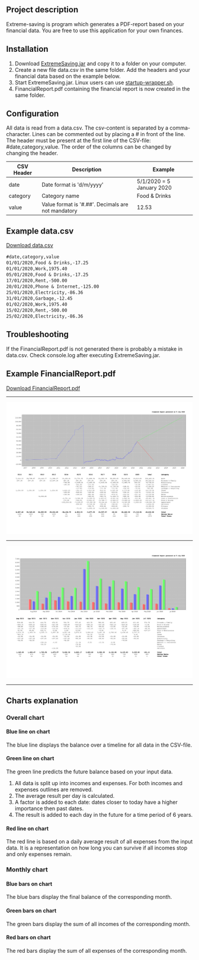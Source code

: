 ## Project description

Extreme-saving is program which generates a PDF-report based on your financial data. You are free to use this application for your own finances. 

## Installation
1) Download [ExtremeSaving.jar](https://github.com/Noxi84/extremesaving/blob/master/ExtremeSaving.jar) and copy it to a folder on your computer.
2) Create a new file data.csv in the same folder. Add the headers and your financial data based on the example below.
3) Start ExtremeSaving.jar. Linux users can use [startup-wrapper.sh](https://github.com/Noxi84/extremesaving/blob/master/startup-wrapper.sh). 
4) FinancialReport.pdf containing the financial report is now created in the same folder.

## Configuration
All data is read from a data.csv. The csv-content is separated by a comma-character. Lines can be commented out by placing a # in front of the line.
The header must be present at the first line of the CSV-file: #date,category,value. The order of the columns can be changed by changing the header.

| CSV Header | Description | Example |
| ---------- | ----------- | ------- |
| date       | Date format is 'd/m/yyyy' | 5/1/2020 = 5 January 2020 | 
| category   | Category name | Food & Drinks |
| value      | Value format is '#.##'. Decimals are not mandatory | 12.53 |

## Example data.csv
[Download data.csv](https://github.com/Noxi84/extremesaving/blob/master/data.csv)
```
#date,category,value
01/01/2020,Food & Drinks,-17.25
01/01/2020,Work,1975.40
05/01/2020,Food & Drinks,-17.25
17/01/2020,Rent,-500.00
20/01/2020,Phone & Internet,-125.00
25/01/2020,Electricity,-86.36
31/01/2020,Garbage,-12.45
01/02/2020,Work,1975.40
15/02/2020,Rent,-500.00
25/02/2020,Electricity,-86.36
```

## Troubleshooting
If the FinancialReport.pdf is not generated there is probably a mistake in data.csv. Check console.log after executing ExtremeSaving.jar.

## Example FinancialReport.pdf
[Download FinancialReport.pdf](https://github.com/Noxi84/extremesaving/blob/master/FinancialReport.pdf)
___
![Screenshot](https://github.com/Noxi84/extremesaving/blob/master/report-page-001.jpg)
___
![Screenshot](https://github.com/Noxi84/extremesaving/blob/master/report-page-002.jpg)
___
## Charts explanation
### Overall chart
#### Blue line on chart
The blue line displays the balance over a timeline for all data in the CSV-file.
#### Green line on chart
The green line predicts the future balance based on your input data.
1) All data is split up into incomes and expenses. For both incomes and expenses outlines are removed.
2) The average result per day is calculated.
4) A factor is added to each date: dates closer to today have a higher importance then past dates.
3) The result is added to each day in the future for a time period of 6 years.
#### Red line on chart
The red line is based on a daily average result of all expenses from the input data.
It is a representation on how long you can survive if all incomes stop and only expenses remain.

### Monthly chart
#### Blue bars on chart
The blue bars display the final balance of the corresponding month.
#### Green bars on chart
The green bars display the sum of all incomes of the corresponding month.
#### Red bars on chart
The red bars display the sum of all expenses of the corresponding month.

